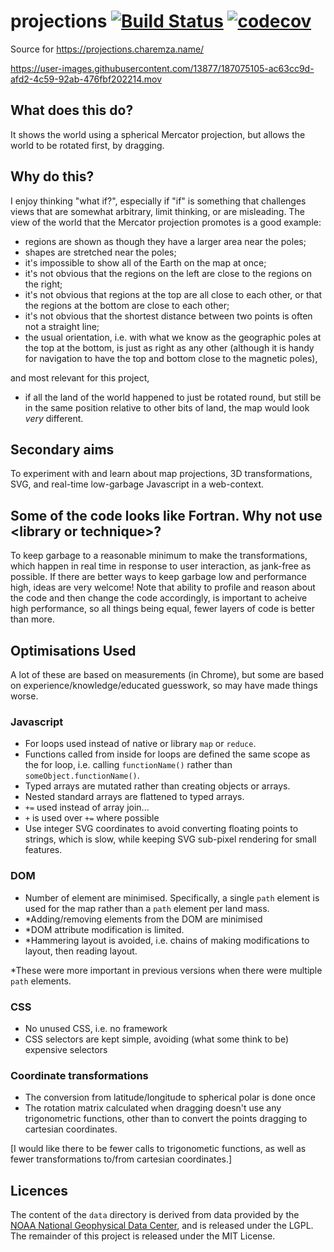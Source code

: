 # projections [![Build Status](https://travis-ci.org/michalc/projections.svg?branch=master)](https://travis-ci.org/michalc/projections) [![codecov](https://codecov.io/gh/michalc/projections/branch/master/graph/badge.svg)](https://codecov.io/gh/michalc/projections)

Source for https://projections.charemza.name/

https://user-images.githubusercontent.com/13877/187075105-ac63cc9d-afd2-4c59-92ab-476fbf202214.mov

## What does this do?

It shows the world using a spherical Mercator projection, but allows the world to be rotated first, by dragging.

## Why do this?

I enjoy thinking "what if?", especially if "if" is something that challenges views that are somewhat arbitrary, limit thinking, or are misleading. The view of the world that the Mercator projection promotes is a good example:

  - regions are shown as though they have a larger area near the poles;
  - shapes are stretched near the poles;
  - it's impossible to show all of the Earth on the map at once;
  - it's not obvious that the regions on the left are close to the regions on the right;
  - it's not obvious that regions at the top are all close to each other, or that the regions at the bottom are close to each other;
  - it's not obvious that the shortest distance between two points is often not a straight line;
  - the usual orientation, i.e. with what we know as the geographic poles at the top at the bottom, is just as right as any other (although it is handy for navigation to have the top and bottom close to the magnetic poles),

and most relevant for this project,

  - if all the land of the world happened to just be rotated round, but still be in the same position relative to other bits of land, the map would look _very_ different.

## Secondary aims

To experiment with and learn about map projections, 3D transformations, SVG, and real-time low-garbage Javascript in a web-context.

## Some of the code looks like Fortran. Why not use &lt;library or technique&gt;?

To keep garbage to a reasonable minimum to make the transformations, which happen in real time in response to user interaction, as jank-free as possible. If there are better ways to keep garbage low and performance high, ideas are very welcome! Note that ability to profile and reason about the code and then change the code accordingly, is important to acheive high performance, so all things being equal, fewer layers of code is better than more.

## Optimisations Used

A lot of these are based on measurements (in Chrome), but some are based on experience/knowledge/educated guesswork, so may have made things worse.

### Javascript

- For loops used instead of native or library `map` or `reduce`.
- Functions called from inside for loops are defined the same scope as the for loop, i.e. calling `functionName()` rather than `someObject.functionName()`.
- Typed arrays are mutated rather than creating objects or arrays.
- Nested standard arrays are flattened to typed arrays.
- `+=` used instead of array join...
- `+` is used over `+=` where possible
- Use integer SVG coordinates to avoid converting floating points to strings, which is slow, while keeping SVG sub-pixel rendering for small features.

### DOM

- Number of element are minimised. Specifically, a single `path` element is used for the map rather than a `path` element per land mass.
- *Adding/removing elements from the DOM are minimised
- *DOM attribute modification is limited.
- *Hammering layout is avoided, i.e. chains of making modifications to layout, then reading layout.

*These were more important in previous versions when there were multiple `path` elements.

### CSS

- No unused CSS, i.e. no framework
- CSS selectors are kept simple, avoiding (what some think to be) expensive selectors

### Coordinate transformations

- The conversion from latitude/longitude to spherical polar is done once
- The rotation matrix calculated when dragging doesn't use any trigonometric functions, other than to convert the points dragging to cartesian coordinates.

[I would like there to be fewer calls to trigonometic functions, as well as fewer transformations to/from cartesian coordinates.]

## Licences

The content of the `data` directory is derived from data provided by the [NOAA National Geophysical Data Center](http://www.ngdc.noaa.gov/mgg/shorelines/shorelines.html), and is released under the LGPL. The remainder of this project is released under the MIT License.
